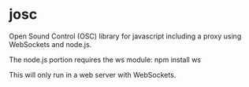 josc
====
Open Sound Control (OSC) library for javascript including a proxy using WebSockets and node.js.

The node.js portion requires the ws module:
npm install ws

This will only run in a web server with WebSockets.
